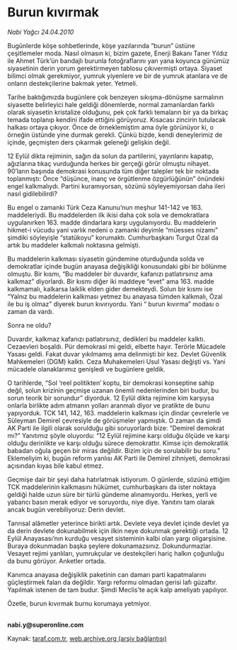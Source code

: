 # Burun kıvırmak

*Nabi Yağcı 24.04.2010*

<div class="yazi"><p>Bugünlerde köşe sohbetlerinde, köşe yazılarında “burun” üstüne çeşitlemeler moda. Nasıl olmasın ki, bizim gazete, Enerji Bakanı Taner Yıldız ile Ahmet Türk’ün bandajlı burunla fotoğraflarını yan yana koyunca günümüz siyasetinin derin yorum gerektirmeyen tablosu çıkıvermişti ortaya. Siyaset bilimci olmak gerekmiyor, yumruk yiyenlere ve bir de yumruk atanlara ve de onların destekçilerine bakmak yeter. Yetmeli.</p>
<p>Tarihe baktığımızda bugünlere çok benzeyen sıkışma-dönüşme sarmalının siyasette belirleyici hale geldiği dönemlerde, normal zamanlardan farklı olarak siyasetin kristalize olduğunu, pek çok farklı temaların bir ya da birkaç temada toplanıp kendini ifade ettiğini görüyoruz. Kısacası zincirin tutulacak halkası ortaya çıkıyor. Önce de örneklemiştim ama öyle görünüyor ki, o örneğin üstünde yine durmak gerekli. Çünkü bizde, kendi deneylerimiz de içinde, geçmişten ders çıkarmak geleneği gelişkin değil.</p>
<p>12 Eylül dikta rejiminin, sağın da solun da partilerini, yayınlarını kapatıp, ağızlarına tıkaç vurduğunda herkes bir gerçeği görür olmuştu nihayet. 90’ların başında demokrasi konusunda tüm diğer talepler tek bir noktada toplanmıştı: Önce “düşünce, inanç ve örgütlenme özgürlüğünün” önündeki engel kalkmalıydı. Partini kuramıyorsan, sözünü söyleyemiyorsan daha ileri nasıl gidilebilirdi?</p>
<p>Bu engel o zamanki Türk Ceza Kanunu’nun meşhur 141-142 ve 163. maddeleriydi. Bu maddelerden ilk ikisi daha çok sola ve demokratlara uygulanırken 163. madde dindarlara karşı uygulanıyordu. Bu maddelerin hikmet-i vücudu yani varlık nedeni o zamanki deyimle “müesses nizamı” şimdiki söyleyişle “statükoyu” korumaktı. Cumhurbaşkanı Turgut Özal da artık bu maddeler kalkmalı noktasına gelmişti. </p>
<p>Bu maddelerin kalkması siyasetin gündemine oturduğunda solda ve demokratlar içinde bugün anayasa değişikliği konusundaki gibi bir bölünme olmuştu. Bir kısmı, “Bu maddeler bir duvardır, kafanızı patlatırsınız ama kalkmaz” diyorlardı. Bir kısmı diğer iki maddeye “evet” ama 163. madde kalkmamalı, kalkarsa laiklik elden gider demekteydi. Solun bir kısmı ise “Yalnız bu maddelerin kalkması yetmez bu anayasa tümden kalkmalı, Özal ile bu iş olmaz” diyerek burun kıvırıyordu. Yani “ burun kıvırma” modası o zaman da vardı. </p>
<p>Sonra ne oldu?</p>
<p>Duvardır, kalkmaz kafanızı patlatırsınız, dedikleri bu maddeler kalktı. Cezaevleri boşaldı. Pür demokrasi mi geldi, elbette hayır. Terörle Mücadele Yasası geldi. Fakat duvar yıkılmamış ama delinmişti bir kez. Devlet Güvenlik Mahkemeleri (DGM) kalktı. Ceza Muhakemeleri Usul Yasası değişti vs. Yani mücadele olanaklarımız genişledi ve bugünlere geldik. </p>
<p>O tarihlerde, “Sol ‘reel politikten’ koptu, bir demokrasi konseptine sahip değil, solun krizinin geçmişe uzanan önemli nedenlerinden biri budur, bu sorun teorik bir sorundur” diyorduk. 12 Eylül dikta rejimine kim karşıysa onlarla birlikte adım atmanın yolları aranmalı diyor ve pratikte de bunu yapıyorduk. TCK 141, 142, 163. maddelerin kalkması için dindar çevrelerle ve Süleyman Demirel çevresiyle de görüşmeler yapmıştık. O zaman da şimdi AK Parti ile ilgili olarak sorulduğu gibi soruyorlardı bize: “Demirel demokrat mı?” Yanıtımız şöyle oluyordu: “12 Eylül rejimine karşı olduğu ölçüde ve karşı olduğu derinlikte ve karşı olduğu sürece demokrattır. Kimse için demokratlık babadan oğula geçen bir miras değildir. Bizim için de sorulabilir bu soru.” Eklemeliyim ki, bugün reform yanlısı AK Parti ile Demirel zihniyeti, demokrasi açısından kıyas bile kabul etmez. </p>
<p>Geçmişe dair bir şeyi daha hatırlatmak istiyorum. O günlerde, sözünü ettiğim TCK maddelerinin kalkmasını hükümet, cumhurbaşkanı da ister noktaya geldiği halde uzun süre bir türlü gündeme alınamıyordu. Herkes, yerli ve yabancı basın merak ediyor ve soruyordu, niye diye. Yanıtını tam olarak ancak bugün verebiliyoruz: Derin devlet.</p>
<p>Tanrısal alâmetler yeterince birikti artık. Devlete veya devlet içinde devlet ya da derin devlete dokunabilmek için ilkin neye dokunmak gerektiği ortada. 12 Eylül Anayasası’nın kurduğu vesayet sisteminin kalbi olan yargı oligarşisine. Buraya dokunmadan başka şeylere dokunamazsınız. Dokundurmazlar. Vesayet rejimi yanlıları, yumrukçular ve destekçileri hariç halkın çoğunluğu da bunu görüyor. Anketler ortada. </p>
<p>Kanımca anayasa değişiklik paketinin can damarı parti kapatmalarını güçleştirmek falan da değildir. Yargı reformu olmadan gerisi lafı güzaftır. Yapılmak istenen de tam budur. Şimdi Meclis’te açık kalp ameliyatı yapılıyor. </p>
<p>Özetle, burun kıvırmak burnu korumaya yetmiyor.</p>
<p><b><br/>nabi.y@superonline.com</b></p></div>

Kaynak: [taraf.com.tr](http://www.taraf.com.tr:80/makale/11019.htm), [web.archive.org (arşiv bağlantısı)](http://web.archive.org/web/20100427084701/http://www.taraf.com.tr:80/makale/11019.htm)
